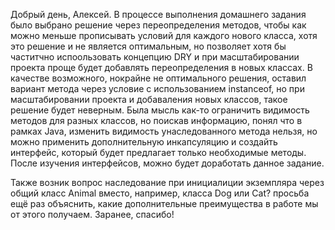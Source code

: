 Добрый день, Алексей.
В процессе выполнения домашнего задания было выбрано решение через переопределения методов, чтобы как можно меньше прописывать условий для каждого нового класса, хотя это решение и не является оптимальным, 
но позволяет хотя бы частитчно испоользовать концепцию DRY и при масштабировании проекта проще будет добавлять переопределения в новых классах.
В качестве возможного, нокрайне не оптимального решения, оставил вариант метода через условие с использованием instanceof, но при масштабировании проекта и добаваления новых классов, такое решение будет неверным.
Была мысль как-то ограничить видимость методов для разных классов, но поискав информацию, понял что в рамках Java, изменить видимость унаследованного метода нельзя, но можно применить дополнительную инкапсуляцию и создайть интерфейс, 
который будет предлагает только необходимые методы. После изучения интерфейсов, можно будет доработать данное задание.

Также возник вопрос наследование при инициалиции экземпляра через общий класс Animal вместо, например, класса Dog или Cat? просьба ещё раз объяснить, какие дополнительные преимущества в работе мы от этого получаем.
Заранее, спасибо!
